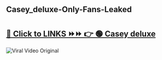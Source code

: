 
 ## Casey_deluxe-Only-Fans-Leaked

# <h2><a href="https://clipsfans.com/Casey_deluxe&ref=git">🔗 Click to LINKS ⏩⏩ 👉 🟢 Casey deluxe </a></h2>

<a href="https://clipsfans.com/Casey_deluxe&ref=git" rel="nofollow" data-target="animated-image.originalLink"><img src="https://i.ibb.co.com/xMMVF88/686577567.gif" alt="Viral Video Original" style="max-width: 100%; display: inline-block;" data-target="animated-image.originalImage"></a>
